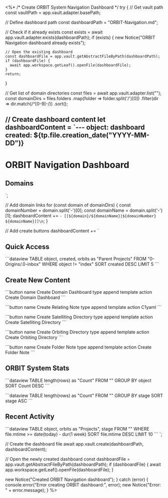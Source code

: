 <%*
/* Create ORBIT System Navigation Dashboard */
try {
  // Get vault path
  const vaultPath = app.vault.adapter.basePath;
  
  // Define dashboard path
  const dashboardPath = "ORBIT-Navigation.md";
  
  // Check if it already exists
  const exists = await app.vault.adapter.exists(dashboardPath);
  if (exists) {
    new Notice("ORBIT Navigation dashboard already exists");
    
    // Open the existing dashboard
    const dashboardFile = app.vault.getAbstractFileByPath(dashboardPath);
    if (dashboardFile) {
      await app.workspace.getLeaf().openFile(dashboardFile);
    }
    return;
  }
  
  // Get list of domain directories
  const files = await app.vault.adapter.list("");
  const domainDirs = files.folders
    .map(folder => folder.split('/')[0])
    .filter(dir => dir.match(/^[0-9]-/))
    .sort();
  
  // Create dashboard content
  let dashboardContent = `---
object: dashboard
created: ${tp.file.creation_date("YYYY-MM-DD")}
---

# ORBIT Navigation Dashboard

## Domains

`;

  // Add domain links
  for (const domain of domainDirs) {
    const domainNumber = domain.split('-')[0];
    const domainName = domain.split('-')[1];
    dashboardContent += `- [[${domain}/${domainName}|${domainNumber} ${domainName}]]\n`;
  }
  
  // Add create buttons
  dashboardContent += `
## Quick Access

\`\`\`dataview
TABLE object, created, orbits as "Parent Projects"
FROM "0-Origins/.0-inbox"
WHERE object != "index"
SORT created DESC
LIMIT 5
\`\`\`

## Create New Content

\`\`\`button
name Create Domain Dashboard
type append template
action Create Domain Dashboard
\`\`\`

\`\`\`button
name Create Relating Note
type append template
action C1yaml
\`\`\`

\`\`\`button
name Create Satelliting Directory 
type append template
action Create Satelliting Directory
\`\`\`

\`\`\`button
name Create Orbiting Directory
type append template
action Create Orbiting Directory
\`\`\`

\`\`\`button
name Create Folder Note
type append template
action Create Folder Note
\`\`\`

## ORBIT System Stats

\`\`\`dataview
TABLE length(rows) as "Count"
FROM ""
GROUP BY object
SORT Count DESC
\`\`\`

\`\`\`dataview
TABLE length(rows) as "Count"
FROM ""
GROUP BY stage
SORT stage ASC
\`\`\`

## Recent Activity

\`\`\`dataview
TABLE object, orbits as "Projects", stage
FROM ""
WHERE file.mtime >= date(today) - dur(1 week)
SORT file.mtime DESC
LIMIT 10
\`\`\`
`;

  // Create the dashboard file
  await app.vault.create(dashboardPath, dashboardContent);
  
  // Open the newly created dashboard
  const dashboardFile = app.vault.getAbstractFileByPath(dashboardPath);
  if (dashboardFile) {
    await app.workspace.getLeaf().openFile(dashboardFile);
  }
  
  new Notice("Created ORBIT Navigation dashboard");
} catch (error) {
  console.error("Error creating ORBIT dashboard:", error);
  new Notice("Error: " + error.message);
}
%>